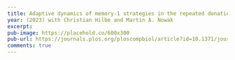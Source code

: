 ```yaml
---
title: Adaptive dynamics of memory-1 strategies in the repeated donation game
year: (2023) with Christian Hilbe and Martin A. Nowak
excerpt:
pub-image: https://placehold.co/600x300
pub-url: https://journals.plos.org/ploscompbiol/article?id=10.1371/journal.pcbi.1010987
comments: true
---
```



